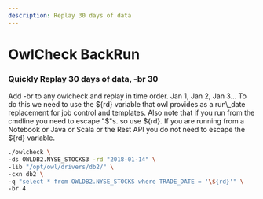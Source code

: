 ```yaml
---
description: Replay 30 days of data
---
```


# OwlCheck BackRun

### Quickly Replay 30 days of data, -br 30

Add -br to any owlcheck and replay in time order.  Jan 1, Jan 2, Jan 3...  To do this we need to use the ${rd} variable that owl provides as a run\_date replacement for job control and templates.  Also note that if you run from the cmdline you need to escape "$"s.  so use \${rd}.   If you are running from a Notebook or Java or Scala or the Rest API you do not need to escape the ${rd} variable. 

```bash
./owlcheck \
-ds OWLDB2.NYSE_STOCKS3 -rd "2018-01-14" \
-lib "/opt/owl/drivers/db2/" \
-cxn db2 \
-q "select * from OWLDB2.NYSE_STOCKS where TRADE_DATE = '\${rd}'" \
-br 4
```

